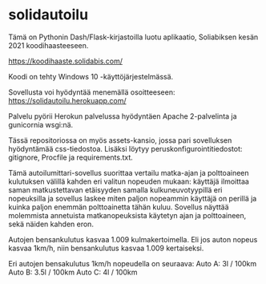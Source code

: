 # solidautoilu


Tämä on Pythonin Dash/Flask-kirjastoilla luotu aplikaatio, Soliabiksen kesän 2021 koodihaasteeseen.

https://koodihaaste.solidabis.com/

Koodi on tehty Windows 10 -käyttöjärjestelmässä.

Sovellusta voi hyödyntää menemällä osoitteeseen: https://solidautoilu.herokuapp.com/

Palvelu pyörii Herokun palvelussa hyödyntäen Apache 2-palvelinta ja gunicornia wsgi:nä.

Tässä repositoriossa on myös assets-kansio, jossa pari sovelluksen hyödyntämää css-tiedostoa. Lisäksi löytyy peruskonfigurointitiedostot: gitignore, Procfile ja requirements.txt.

Tämä autoilumittari-sovellus suorittaa vertailu matka-ajan ja polttoaineen kulutuksen välillä kahden eri valitun nopeuden mukaan: käyttäjä ilmoittaa saman matkustettavan etäisyyden samalla kulkuneuvotyypillä eri nopeuksilla ja sovellus laskee miten paljon nopeammin käyttäjä on perillä ja kuinka paljon enemmän polttoainetta tähän kuluu. Sovellus näyttää molemmista annetuista matkanopeuksista käytetyn ajan ja polttoaineen, sekä näiden kahden eron.

Autojen bensankulutus kasvaa 1.009 kulmakertoimella. Eli jos auton nopeus kasvaa 1km/h, niin bensankulutus kasvaa 1.009 kertaiseksi. 

Eri autojen bensakulutus 1km/h nopeudella on seuraava:
Auto A: 3l / 100km
Auto B: 3.5l / 100km
Auto C: 4l / 100km
